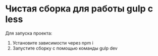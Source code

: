 # Чистая сборка для работы gulp с less

Для запуска проекта: 

1. Установите зависимости через npm i
2. Запустите сборку с помощью команды gulp dev
